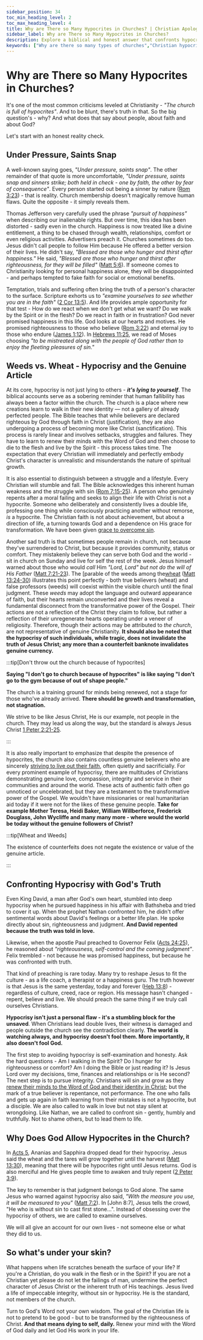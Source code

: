 ```yaml
---
sidebar_position: 34
toc_min_heading_level: 2
toc_max_heading_level: 4
title: Why are There so Many Hypocrites in Churches? | Christian Apologetics
sidebar_label: Why are There so Many Hypocrites in Churches?
description: Explore a biblical and honest answer that confronts hypocrisy in Christianity, the danger of self-deception and God's call to righteousness over happiness.
keywords: ["Why are there so many types of churches","Christian hypocrisy","hypocrites in church","Christian self-examination","double life Christianity","righteousness vs happiness","Christian apologetics","fake Christians","truth in love","examine yourself","faith test"]
---
```


# Why are There so Many Hypocrites in Churches?

It's one of the most common criticisms leveled at Christianity - *"The church is full of hypocrites"*. And to be blunt,
there's truth in that. So the big question's - why? And what does that say about people, about faith and about God?

Let's start with an honest reality check.

## Under Pressure, Saints Snap

A well-known saying goes, *"Under pressure, saints snap"*. The other remainder of that quote is more
uncomfortable, *"Under pressure, saints snap and sinners strike; both held in check - one by faith, the 
other by fear of consequence"*. Every person started out being a sinner by nature ([Rom 3:23](https://www.biblegateway.com/passage/?search=Romans%203%3A23&version=NKJV)) - that is reality.
Church membership doesn't magically remove human flaws. Quite the opposite - it simply reveals them.

Thomas Jefferson very carefully used the phrase *"pursuit of happiness"* when describing our inalienable rights. But
over time, this idea has been distorted - sadly even in the church. Happiness is now treated like a divine entitlement,
a thing to be chased through wealth, relationships, comfort or even religious activities. Advertisers preach it.
Churches sometimes do too. Jesus didn't call people to follow Him because He offered a better version of their lives.
He didn't say, *"Blessed are those who hunger and thirst after happiness."* He said, *"Blessed are those who hunger and
thirst after righteousness, for they will be filled"*
([Matt 5:6](https://www.biblegateway.com/passage/?search=Matt%205%3A6&version=NKJV)). If someone comes to Christianity
looking for personal happiness alone, they will be disappointed - and perhaps tempted to fake faith for social
or emotional benefits. 

Temptation, trials and suffering often bring the truth of a person's character to the surface. Scripture exhorts us to
*"examine yourselves to see whether you are in the faith"*
([2 Cor 13:5](https://www.biblegateway.com/passage/?search=2%20Corinthians%2013%3A5&version=NKJV)). And life provides
ample opportunity for that test - How do we react when we don't get what we want? Do we walk by the Spirit or in the
flesh? Do we react in faith or in frustration? God never promised happiness in this life. God looks at our hearts and motives.
He promised righteousness to those
who believe ([Rom 3:22](https://www.biblegateway.com/passage/?search=roma%203%3A22&version=NKJV)) and eternal joy to
those who endure ([James 1:12](https://www.biblegateway.com/passage/?search=james%201%3A12&version=NKJV)). In 
[Hebrews 11:25](https://www.biblegateway.com/passage/?search=heb%2011%3A25&version=NKJV), we read of Moses choosing 
*"to be mistreated along with the people of God rather than to enjoy the fleeting pleasures of sin."*

## Weeds vs. Wheat - Hypocrisy and the Genuine Article

At its core, hypocrisy is not just lying to others - ***it's lying to yourself***. 
The biblical accounts serve as a sobering reminder that human fallibility has always been a factor
within the church. The church is a place where new creations learn to walk in their new identity — not
a gallery of already perfected people. The Bible teaches that while believers are declared righteous
by God through faith in Christ (justification), they are also undergoing a process of becoming
more like Christ (sanctification). This process is rarely linear and involves
setbacks, struggles and failures. They have to learn to renew their minds with the Word of God and then choose to die to the
flesh and live by the Spirit - this process takes time. The expectation that every Christian will immediately
and perfectly embody Christ's character is unrealistic and misunderstands the nature of spiritual growth.

It is also essential to distinguish between a struggle and a lifestyle. Every Christian will
stumble and fall. The Bible acknowledges this inherent human weakness and the struggle with sin
([Rom 7:15-25](https://www.biblegateway.com/passage/?search=Romans%207%3A15-25&version=NKJV)). A person who
genuinely repents after a moral failing and seeks to align their life with Christ is not a hypocrite.
Someone who deliberately and consistently lives a double life, professing one thing while
consciously practicing another without remorse, *is* a hypocrite. The Christian faith is not about achievement, but about
a direction of life, a turning towards God and a dependence on His grace for transformation.
We have been given [grace to overcome sin](../../jesus/because-he-lives/grace-and-empowerment.md).

Another sad truth is that sometimes people remain in church, not because they've surrendered
to Christ, but because it provides community, status or comfort. They mistakenly believe they can 
serve both God and the world - sit in church on Sunday and live for self the rest of the week.
Jesus himself warned about those who would *call* Him *"Lord, Lord"* *but not do the will of His Father*
([Matt 7:21-23](https://www.biblegateway.com/passage/?search=Matthew%207%3A21-23&version=NKJV)). The [parable of
the weeds among the[wheat](../../jesus/life/parables/kingdom-of-god.md#wheat-and-tares)
([Matt 13:24-30](https://www.biblegateway.com/passage/?search=Matt%2013%3A24-30&version=NKJV))
illustrates this point perfectly - both true believers (wheat) and false professors (weeds) will coexist
within the visible church until the final judgment. These *weeds* may adopt the language and outward
appearance of faith, but their hearts remain unconverted and their lives reveal a fundamental disconnect
from the transformative power of the Gospel. Their actions are not a reflection of the Christ they claim
to follow, but rather a reflection of their unregenerate hearts operating under a veneer of religiosity.
Therefore, though their actions may be attributed to *the church*, are not representative of genuine
Christianity. **It should also be noted that the hypocrisy of such individuals, while tragic, does not
invalidate the truth of Jesus Christ; any more than a counterfeit banknote invalidates genuine currency.**

:::tip[Don't throw out the church because of hypocrites]

**Saying "I don't go to church because of hypocrites" is like saying "I don't go to the gym because of
out of shape people."**

The church is a training ground for minds being renewed, not a stage for those who've already arrived. **There should be growth and transformation, not stagnation.**

We strive to be like Jesus Christ, He is our example, not people in the church. They may lead us along the way, but the 
standard is always Jesus Christ [1 Peter 2:21-25](https://www.biblegateway.com/passage/?search=1%20Peter%202%3A21-25&version=NKJV).

:::

It is also really important to emphasize that despite the presence of hypocrites, the church also contains
countless genuine believers who are sincerely [striving to live out their faith](../../jesus/because-he-lives/i-can-face-tomorrow.md), often quietly and sacrificially. For every prominent example of hypocrisy, there are multitudes of Christians demonstrating
genuine love, compassion, integrity and service in their communities and around the world. These acts of authentic
faith often go unnoticed or uncelebrated, but they are a testament to the transformative power of the Gospel.
We wouldn't have missionaries or real humanitarian aid today if it were not for the likes of these genuine
people. **Take for example Mother Teresa, Heidi Baker, William Willberforce, Frederick Douglass, John Wycliffe
and many many more - where would the world be today without the genuine followers of Christ?**

:::tip[Wheat and Weeds]

The existence of counterfeits does not negate the existence or value of the genuine article.

:::

## Confronting Hypocrisy with God's Truth

Even King David, a man after God's own heart, stumbled into deep hypocrisy when he pursued happiness in his affair
with Bathsheba and tried to cover it up. When the prophet Nathan confronted him, he didn't offer sentimental words
about David's feelings or a better life plan. He spoke directly about sin, righteousness and judgment.
**And David repented because the truth was told in love.**

Likewise, when the apostle Paul preached to Governor Felix
([Acts 24:25](https://www.biblegateway.com/passage/?search=Acts%2024%3A25&version=NKJV)), he reasoned about
*"righteousness, self-control and the coming judgment"*. Felix trembled - not because he was promised happiness, but
because he was confronted with truth.

That kind of preaching is rare today. Many try to reshape Jesus to fit the culture - as a life coach, a therapist
or a happiness guru. The truth however is that Jesus is the same yesterday, today and forever
([Heb 13:8](https://www.biblegateway.com/passage/?search=Hebrews%2013%3A8&version=NKJV)) - regardless of culture,
creed, race or region. His message hasn't changed - repent, believe and live. We should preach the same thing if we
truly call ourselves Christians.

**Hypocrisy isn't just a personal flaw - it's a stumbling block for the unsaved**. When Christians lead double lives,
their witness is damaged and people outside the church see the contradiction clearly. **The world is watching always,
and hypocrisy doesn't fool them. More importantly, it also doesn't fool God.**

The first step to avoiding hypocrisy is self-examination and honesty. Ask the hard questions - Am
I walking in the Spirit? Do I hunger for righteousness or comfort? Am I doing the Bible or just reading it?
Is Jesus Lord over my decisions, time, finances and relationships or is He second? The next step is to pursue
integrity. Christians will sin and grow as they [renew their minds to the Word of God and their identity in Christ](../../jesus/because-he-lives/new-identity-in-christ.mdx); but the mark of a true believer is repentance, not performance.
The one who falls and gets up again in faith learning from their mistakes is not a hypocrite, but a disciple.
We are also called to walk in love but not stay silent at wrongdoing.
Like Nathan, we are called to confront sin - gently, humbly and truthfully. Not to shame others, but to lead them
to life.

## Why Does God Allow Hypocrites in the Church?

In [Acts 5](https://www.biblegateway.com/passage/?search=acts%205&version=NKJV), Ananias and Sapphira dropped dead 
for their hypocrisy. Jesus said the wheat and the tares will grow together until the harvest
([Matt 13:30](https://www.biblegateway.com/passage/?search=Matt%2013%3A30&version=NKJV)), meaning that there will
be hypocrites right until Jesus returns. God is also merciful and He gives people time to awaken and truly
repent ([2 Peter 3:9](https://www.biblegateway.com/passage/?search=2%20Peter%203%3A9&version=NKJV)).

The key to remember is that judgment belongs to God alone. The same Jesus who warned against hypocrisy also said,
*"With the measure you use, it will be measured to you"* ([Matt 7:2](https://www.biblegateway.com/passage/?search=Matt%207%3A2&version=NKJV)). In [John 8:7], Jesus tells the crowd, "He who is without
sin to cast first stone...". Instead of obsessing over the hypocrisy of others, we are called to examine ourselves.

We will all give an account for our own lives - not someone else or what they did to us.

## So what's under your skin?

What happens when life scratches beneath the surface of your life? If you're a Christian, do you walk in the flesh
or in the Spirit? If you are not a Christian yet please do not let the failings of man, undermine the perfect character
of Jesus Christ or the inherent truth of His teachings. Jesus lived a life of impeccable integrity, without sin or hypocrisy.
He is the standard, not members of the church.

Turn to God's Word not your own wisdom. The goal of the Christian life is not to pretend to be good - but to be transformed
by the righteousness of Christ. **And that means dying to self, daily.** Renew your mind with the Word of God daily and let 
God His work in your life. 

